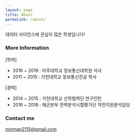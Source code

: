```yaml
---
layout: page
title: About
permalink: /about/
---
```


데이터 사이언스에 관심이 많은 학생입니다!

### More Information

[학력]
- 2016 ~ 2019 : 아주대학교 정보통신대학원 석사
- 2011 ~ 2015 : 가천대학교 정보통신전공 학사

[경력]
- 2014 ~ 2015 : 가천대학교 산학협력단 연구인턴
- 2016 ~ 2018 : 해군본부 전력분석시험평가단 작전지원분석담당

### Contact me

[minman2115@gmail.com](mailto:email@domain.com)
